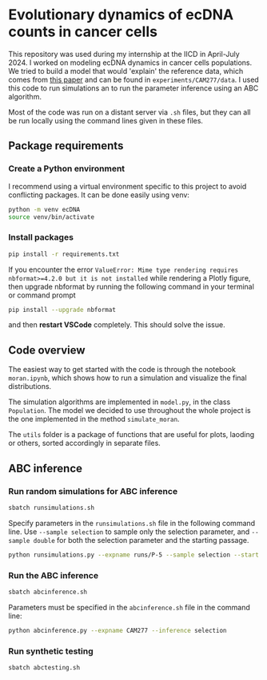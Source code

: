 # Evolutionary dynamics of ecDNA counts in cancer cells

This repository was used during my internship at the IICD in April-July 2024. I worked on modeling ecDNA dynamics in cancer cells populations. We tried to build a model that would 'explain' the reference data, which comes from [this paper](https://www.nature.com/articles/s41467-024-47619-4) and can be found in ```experiments/CAM277/data```. I used this code to run simulations an to run the parameter inference using an ABC algorithm. 

Most of the code was run on a distant server via ```.sh``` files, but they can all be run locally using the command lines given in these files.

## Package requirements

### Create a Python environment
I recommend using a virtual environment specific to this project to avoid conflicting packages. It can be done easily using venv:
```bash
python -m venv ecDNA
source venv/bin/activate
```

### Install packages
```bash
pip install -r requirements.txt
```

If you encounter the error `ValueError: Mime type rendering requires nbformat>=4.2.0 but it is not installed` while rendering a Plotly figure, then upgrade nbformat by running the following command in your terminal or command prompt
```bash
pip install --upgrade nbformat
```

and then **restart VSCode** completely. This should solve the issue.


## Code overview
The easiest way to get started with the code is through the notebook ```moran.ipynb```, which shows how to run a simulation and visualize the final distributions.

The simulation algorithms are implemented in ```model.py```, in the class ```Population```. The model we decided to use throughout the whole project is the one implemented in the method ```simulate_moran```.

The ```utils``` folder is a package of functions that are useful for plots, laoding or others, sorted accordingly in separate files.

## ABC inference

### Run random simulations for ABC inference

```bash
sbatch runsimulations.sh
```
Specify parameters in the ```runsimulations.sh``` file in the following command line. Use ```--sample selection``` to sample only the selection parameter, and ```--sample double``` for both the selection parameter and the starting passage. 

```bash
python runsimulations.py --expname runs/P-5 --sample selection --start -5 --num_samples 1000
```


### Run the ABC inference
```bash
sbatch abcinference.sh
```
Parameters must be specified in the ```abcinference.sh``` file in the command line:
```bash
python abcinference.py --expname CAM277 --inference selection
```

### Run synthetic testing
```bash
sbatch abctesting.sh
```